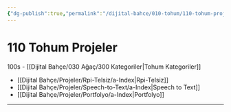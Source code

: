 ```yaml
---
{"dg-publish":true,"permalink":"/dijital-bahce/010-tohum/110-tohum-projeler/","title":"Tohum Proje Listesi","tags":["tohum","projeler"],"noteIcon":"","created":"2025-03-19T20:58:45.566+03:00","updated":"2025-03-22T15:33:25.489+03:00"}
---
```



# 110 Tohum Projeler
100s - [[Dijital Bahçe/030 Ağaç/300 Kategoriler\|Tohum Kategoriler]]
- [[Dijital Bahçe/Projeler/Rpi-Telsiz/a-Index\|Rpi-Telsiz]]
- [[Dijital Bahçe/Projeler/Speech-to-Text/a-Index\|Speech to Text]]
- [[Dijital Bahçe/Projeler/Portfolyo/a-Index\|Portfolyo]]




---



